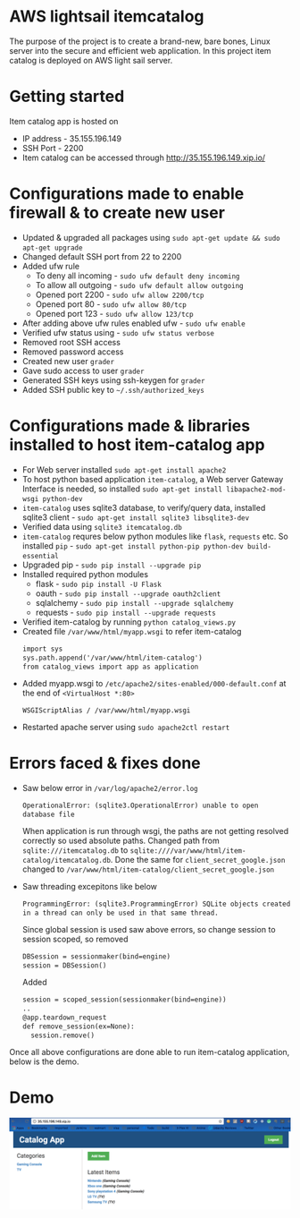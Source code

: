# AWS lightsail itemcatalog

The purpose of the project is to create a brand-new, bare bones, Linux server into the secure and efficient web application. In this project item catalog is deployed on AWS light sail server.

# Getting started
Item catalog app is hosted on 
- IP address - 35.155.196.149
- SSH Port - 2200
- Item catalog can be accessed through http://35.155.196.149.xip.io/

# Configurations made to enable firewall & to create new user
- Updated & upgraded all packages using `sudo apt-get update && sudo apt-get upgrade`
- Changed default SSH port from 22 to 2200
- Added ufw rule 
    * To deny all incoming - `sudo ufw default deny incoming`
    * To allow all outgoing - `sudo ufw default allow outgoing`
    * Opened port 2200 - `sudo ufw allow 2200/tcp`
    * Opened port 80 - `sudo ufw allow 80/tcp`
    * Opened port 123 - `sudo ufw allow 123/tcp`
- After adding above ufw rules enabled ufw - `sudo ufw enable`
- Verified ufw status using - `sudo ufw status verbose`   
- Removed root SSH access 
- Removed password access
- Created new user `grader`
- Gave sudo access to user `grader`
- Generated SSH keys using ssh-keygen for `grader`
- Added SSH public key to `~/.ssh/authorized_keys`

# Configurations made & libraries installed to host item-catalog app
- For Web server installed `sudo apt-get install apache2`
- To host python based application `item-catalog`, a Web server Gateway Interface is needed, so installed `sudo apt-get install libapache2-mod-wsgi python-dev`
- `item-catalog` uses sqlite3 database, to verify/query data, installed sqlite3 client - `sudo apt-get install sqlite3 libsqlite3-dev` 
- Verified data using `sqlite3 itemcatalog.db`
- `item-catalog` requres below python modules like `flask`, `requests` etc. So installed `pip` - `sudo apt-get install python-pip python-dev build-essential`
- Upgraded pip - `sudo pip install --upgrade pip`
- Installed required python modules 
    * flask - `sudo pip install -U Flask`
    * oauth - `sudo pip install --upgrade oauth2client`
    * sqlalchemy - `sudo pip install --upgrade sqlalchemy`
    * requests - `sudo pip install --upgrade requests`
- Verified item-catalog by running `python catalog_views.py`   
- Created file `/var/www/html/myapp.wsgi` to refer item-catalog
    ```
    import sys
    sys.path.append('/var/www/html/item-catalog')
    from catalog_views import app as application
    ```  
- Added myapp.wsgi to `/etc/apache2/sites-enabled/000-default.conf` at the end of `<VirtualHost *:80>` 
    ```
    WSGIScriptAlias / /var/www/html/myapp.wsgi
    ```
- Restarted apache server using `sudo apache2ctl restart`

# Errors faced & fixes done
- Saw below error in `/var/log/apache2/error.log`
    ```
    OperationalError: (sqlite3.OperationalError) unable to open database file
    ```
    When application is run through wsgi, the paths are not getting resolved correctly so used absolute paths. Changed path from `sqlite:///itemcatalog.db` to `sqlite:////var/www/html/item-catalog/itemcatalog.db`. Done the same for `client_secret_google.json` changed to `/var/www/html/item-catalog/client_secret_google.json`
    
- Saw threading excepitons like below 
    ```
    ProgrammingError: (sqlite3.ProgrammingError) SQLite objects created in a thread can only be used in that same thread.
    ```    
    Since global session is used saw above errors, so change session to session scoped, so removed 
    ```
    DBSession = sessionmaker(bind=engine)
    session = DBSession()
    ```
    Added 
    ```
    session = scoped_session(sessionmaker(bind=engine))
    ..
    @app.teardown_request
    def remove_session(ex=None):
      session.remove()
    ```

Once all above configurations are done able to run item-catalog application, below is the demo. 

# Demo
![Demo](demo.png?raw=true "Demo")    
